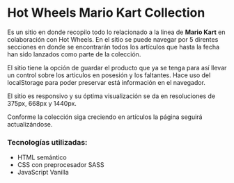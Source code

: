 # Hot Wheels Mario Kart Collection

Es un sitio en donde recopilo todo lo relacionado a la linea de **Mario Kart** en colaboración con Hot Wheels.
En el sitio se puede navegar por 5 direntes secciones en donde se encontrarán todos los artículos que hasta la fecha han sido lanzados como parte de la colección.

El sitio tiene la opción de guardar el producto que ya se tenga para así llevar un control sobre los articulos en posesión y los faltantes.
Hace uso del localStorage para poder preservar está información en el navegador.

El sitio es responsivo y su óptima visualización se da en resoluciones de 375px, 668px y 1440px.

Conforme la colección siga creciendo en artículos la página seguirá actualizándose.

### Tecnologías utilizadas:
- HTML semántico
- CSS con preprocesador SASS
- JavaScript Vanilla